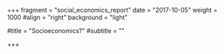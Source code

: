 +++
fragment = "social_economics_report"
date = "2017-10-05"
weight = 1000
#align = "right"
background = "light"
  
#title = "Socioeconomics?"
#subtitle = ""
  
+++